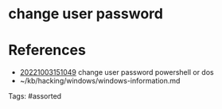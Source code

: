 # change user password

# References
- [20221003151049](/zet/20221003151049/README.md) change user password powershell or dos
- ~/kb/hacking/windows/windows-information.md

Tags:
    #assorted
